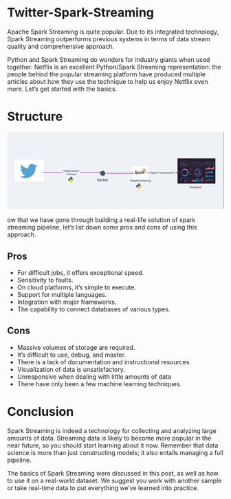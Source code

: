# Twitter-Spark-Streaming
Apache Spark Streaming is quite popular. Due to its integrated technology, Spark Streaming outperforms previous systems in terms of data stream quality and comprehensive approach.

Python and Spark Streaming do wonders for industry giants when used together. Netflix is an excellent Python/Spark Streaming representation: the people behind the popular streaming platform have produced multiple articles about how they use the technique to help us enjoy Netflix even more. Let’s get started with the basics.

# Structure
![flow](https://github.com/tknishh/Twitter-Spark-Streaming/blob/master/Images/structure.png)

ow that we have gone through building a real-life solution of spark streaming pipeline, let’s list down some pros and cons of using this approach.

## Pros

- For difficult jobs, it offers exceptional speed.
- Sensitivity to faults.
- On cloud platforms, it’s simple to execute.
- Support for multiple languages.
- Integration with major frameworks.
- The capability to connect databases of various types.

## Cons

- Massive volumes of storage are required.
- It’s difficult to use, debug, and master.
- There is a lack of documentation and instructional resources.
- Visualization of data is unsatisfactory.
- Unresponsive when dealing with little amounts of data
- There have only been a few machine learning techniques.

# Conclusion
Spark Streaming is indeed a technology for collecting and analyzing large amounts of data. Streaming data is likely to become more popular in the near future, so you should start learning about it now. Remember that data science is more than just constructing models; it also entails managing a full pipeline.

The basics of Spark Streaming were discussed in this post, as well as how to use it on a real-world dataset. We suggest you work with another sample or take real-time data to put everything we’ve learned into practice.
